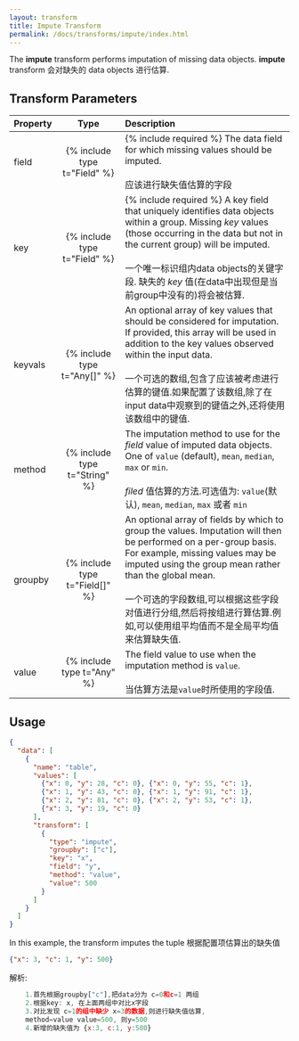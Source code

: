 ```yaml
---
layout: transform
title: Impute Transform
permalink: /docs/transforms/impute/index.html
---
```


The **impute** transform performs imputation of missing data objects.
**impute** transform 会对缺失的 data objects 进行估算.

## Transform Parameters

| Property            | Type                           | Description   |
| :------------------ | :----------------------------: | :------------ |
| field               | {% include type t="Field" %}   | {% include required %} The data field for which missing values should be imputed.<br><br>应该进行缺失值估算的字段|
| key                 | {% include type t="Field" %}   | {% include required %} A key field that uniquely identifies data objects within a group. Missing _key_ values (those occurring in the data but not in the current group) will be imputed.<br><br>一个唯一标识组内data objects的关键字段. 缺失的 _key_ 值(在data中出现但是当前group中没有的)将会被估算.|
| keyvals             | {% include type t="Any[]" %}   | An optional array of key values that should be considered for imputation. If provided, this array will be used in addition to the key values observed within the input data.<br><br>一个可选的数组,包含了应该被考虑进行估算的键值.如果配置了该数组,除了在input data中观察到的键值之外,还将使用该数组中的键值.|
| method              | {% include type t="String" %}  | The imputation method to use for the _field_ value of imputed data objects. One of `value` (default), `mean`, `median`, `max` or `min`.<br><br> _filed_ 值估算的方法.可选值为: `value`(默认), `mean`, `median`, `max` 或者 `min`|
| groupby             | {% include type t="Field[]" %} | An optional array of fields by which to group the values. Imputation will then be performed on a per-group basis. For example, missing values may be imputed using the group mean rather than the global mean.<br><br>一个可选的字段数组,可以根据这些字段对值进行分组,然后将按组进行算估算.例如,可以使用组平均值而不是全局平均值来估算缺失值.|
| value               | {% include type t="Any" %}     | The field value to use when the imputation method is `value`.<br><br>当估算方法是`value`时所使用的字段值.|

## Usage

```json
{
  "data": [
    {
      "name": "table",
      "values": [
        {"x": 0, "y": 28, "c": 0}, {"x": 0, "y": 55, "c": 1},
        {"x": 1, "y": 43, "c": 0}, {"x": 1, "y": 91, "c": 1},
        {"x": 2, "y": 81, "c": 0}, {"x": 2, "y": 53, "c": 1},
        {"x": 3, "y": 19, "c": 0}
      ],
      "transform": [
        {
          "type": "impute",
          "groupby": ["c"],
          "key": "x",
          "field": "y",
          "method": "value",
          "value": 500
        }
      ]
    }
  ]
}
```

In this example, the transform imputes the tuple
根据配置项估算出的缺失值

```json
{"x": 3, "c": 1, "y": 500}
```

解析:
 
```javascript
	1.首先根据groupby["c"],把data分为 c=0和c=1 两组
	2.根据key: x, 在上面两组中对比x字段
	3.对比发现 c=1的组中缺少 x=3的数据,则进行缺失值估算,
	method=value value=500, 则y=500
	4.新增的缺失值为 {x:3, c:1, y:500} 
```
